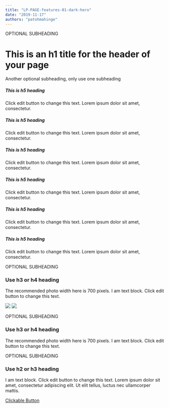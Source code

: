 ```yaml
---
title: "LP-PAGE-features-01-dark-hero"
date: "2019-11-17"
authors: "patohmahinge"
---
```


OPTIONAL SUBHEADING

# This is an h1 title for the header of your page

Another optional subheading, only use one subheading

##### This is h5 heading

Click edit button to change this text. Lorem ipsum dolor sit amet, consectetur.

##### This is h5 heading

Click edit button to change this text. Lorem ipsum dolor sit amet, consectetur.

##### This is h5 heading

Click edit button to change this text. Lorem ipsum dolor sit amet, consectetur.

##### This is h5 heading

Click edit button to change this text. Lorem ipsum dolor sit amet, consectetur.

##### This is h5 heading

Click edit button to change this text. Lorem ipsum dolor sit amet, consectetur.

##### This is h5 heading

Click edit button to change this text. Lorem ipsum dolor sit amet, consectetur.

OPTIONAL SUBHEADING

### Use h3 or h4 heading

The recommended photo width here is 700 pixels. I am text block. Click edit button to change this text.

![](images/placeholder-700x450.jpg) ![](images/placeholder-700x450.jpg)

OPTIONAL SUBHEADING

### Use h3 or h4 heading

The recommended photo width here is 700 pixels. I am text block. Click edit button to change this text.

OPTIONAL SUBHEADING

### Use h2 or h3 heading

I am text block. Click edit button to change this text. Lorem ipsum dolor sit amet, consectetur adipiscing elit. Ut elit tellus, luctus nec ullamcorper mattis.

[Clickable Button](#)
